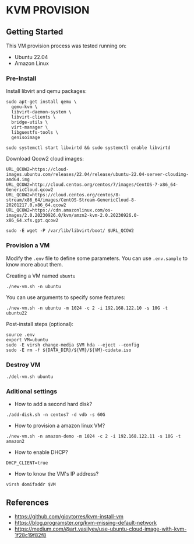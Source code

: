 # KVM PROVISION

## Getting Started

This VM provision process was tested running on:

- Ubuntu 22.04
- Amazon Linux

### Pre-Install

Install libvirt and qemu packages:
```
sudo apt-get install qemu \
  qemu-kvm \
  libvirt-daemon-system \
  libvirt-clients \
  bridge-utils \
  virt-manager \
  libguestfs-tools \
  genisoimage

sudo systemctl start libvirtd && sudo systemctl enable libvirtd
```

Download Qcow2 cloud images:
```
URL_QCOW2=https://cloud-images.ubuntu.com/releases/22.04/release/ubuntu-22.04-server-cloudimg-amd64.img
URL_QCOW2=http://cloud.centos.org/centos/7/images/CentOS-7-x86_64-GenericCloud.qcow2
URL_QCOW2=https://cloud.centos.org/centos/8-stream/x86_64/images/CentOS-Stream-GenericCloud-8-20201217.0.x86_64.qcow2
URL_QCOW2=https://cdn.amazonlinux.com/os-images/2.0.20230926.0/kvm/amzn2-kvm-2.0.20230926.0-x86_64.xfs.gpt.qcow2

sudo -E wget -P /var/lib/libvirt/boot/ $URL_QCOW2
```
### Provision a VM

Modify the `.env` file to define some parameters. You can use `.env.sample` to know more about them.

Creating a VM named `ubuntu`
```
./new-vm.sh -n ubuntu
```
You can use arguments to specify some features:
```
./new-vm.sh -n ubuntu -m 1024 -c 2 -i 192.168.122.10 -s 10G -t ubuntu22
```

Post-install steps (optional):
```
source .env
export VM=ubuntu
sudo -E virsh change-media $VM hda --eject --config
sudo -E rm -f ${DATA_DIR}/${VM}/${VM}-cidata.iso
```

### Destroy VM
```
./del-vm.sh ubuntu
```
### Aditional settings

* How to add a second hard disk?
```
./add-disk.sh -n centos7 -d vdb -s 60G
```

* How to provision a amazon linux VM?
```
./new-vm.sh -n amazon-demo -m 1024 -c 2 -i 192.168.122.11 -s 10G -t amazon2
```

* How to enable DHCP?
```
DHCP_CLIENT=true
```

* How to know the VM's IP address?
```
virsh domifaddr $VM
```

## References

- https://github.com/giovtorres/kvm-install-vm
- https://blog.programster.org/kvm-missing-default-network
- https://medium.com/@art.vasilyev/use-ubuntu-cloud-image-with-kvm-1f28c19f82f8
